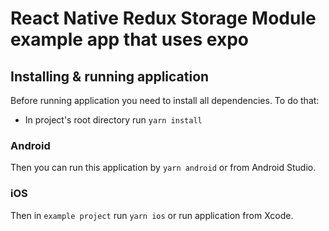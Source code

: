 # React Native Redux Storage Module example app that uses expo

## Installing & running application

Before running application you need to install all dependencies. To do that:

- In project's root directory run `yarn install`

### Android

Then you can run this application by `yarn android` or from Android Studio.

### iOS

Then in `example project` run `yarn ios` or run application from Xcode.
